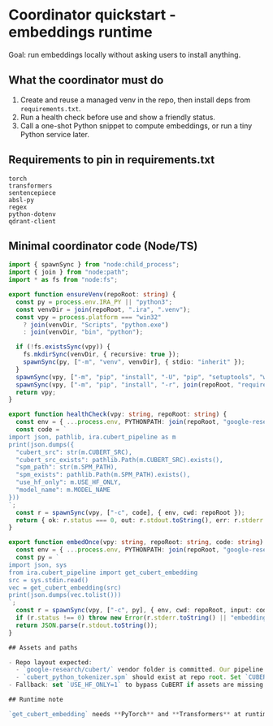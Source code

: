 # Coordinator quickstart - embeddings runtime

Goal: run embeddings locally without asking users to install anything.

## What the coordinator must do
1) Create and reuse a managed venv in the repo, then install deps from `requirements.txt`.
2) Run a health check before use and show a friendly status.
3) Call a one-shot Python snippet to compute embeddings, or run a tiny Python service later.

## Requirements to pin in requirements.txt
```
torch
transformers
sentencepiece
absl-py
regex
python-dotenv
qdrant-client
```
## Minimal coordinator code (Node/TS)

```ts
import { spawnSync } from "node:child_process";
import { join } from "node:path";
import * as fs from "node:fs";

export function ensureVenv(repoRoot: string) {
  const py = process.env.IRA_PY || "python3";
  const venvDir = join(repoRoot, ".ira", ".venv");
  const vpy = process.platform === "win32"
    ? join(venvDir, "Scripts", "python.exe")
    : join(venvDir, "bin", "python");

  if (!fs.existsSync(vpy)) {
    fs.mkdirSync(venvDir, { recursive: true });
    spawnSync(py, ["-m", "venv", venvDir], { stdio: "inherit" });
  }
  spawnSync(vpy, ["-m", "pip", "install", "-U", "pip", "setuptools", "wheel"], { stdio: "inherit" });
  spawnSync(vpy, ["-m", "pip", "install", "-r", join(repoRoot, "requirements.txt")], { stdio: "inherit" });
  return vpy;
}

export function healthCheck(vpy: string, repoRoot: string) {
  const env = { ...process.env, PYTHONPATH: join(repoRoot, "google-research") };
  const code = `
import json, pathlib, ira.cubert_pipeline as m
print(json.dumps({
  "cubert_src": str(m.CUBERT_SRC),
  "cubert_src_exists": pathlib.Path(m.CUBERT_SRC).exists(),
  "spm_path": str(m.SPM_PATH),
  "spm_exists": pathlib.Path(m.SPM_PATH).exists(),
  "use_hf_only": m.USE_HF_ONLY,
  "model_name": m.MODEL_NAME
}))
`;
  const r = spawnSync(vpy, ["-c", code], { env, cwd: repoRoot });
  return { ok: r.status === 0, out: r.stdout.toString(), err: r.stderr.toString() };
}

export function embedOnce(vpy: string, repoRoot: string, code: string) {
  const env = { ...process.env, PYTHONPATH: join(repoRoot, "google-research") };
  const py = `
import json, sys
from ira.cubert_pipeline import get_cubert_embedding
src = sys.stdin.read()
vec = get_cubert_embedding(src)
print(json.dumps(vec.tolist()))
`;
  const r = spawnSync(vpy, ["-c", py], { env, cwd: repoRoot, input: code });
  if (r.status !== 0) throw new Error(r.stderr.toString() || "embedding failed");
  return JSON.parse(r.stdout.toString());
}

## Assets and paths

- Repo layout expected:
  - `google-research/cubert/` vendor folder is committed. Our pipeline auto-adds `google-research` to `sys.path`.
  - `cubert_python_tokenizer.spm` should exist at repo root. Set `CUBERT_SPM` if you store it elsewhere.
- Fallback: set `USE_HF_ONLY=1` to bypass CuBERT if assets are missing.

## Runtime note

`get_cubert_embedding` needs **PyTorch** and **Transformers** at runtime. Make sure the coordinator installs them in the managed venv. If PyTorch wheels for your Python are tricky, prefer **Python 3.12** for the venv.
